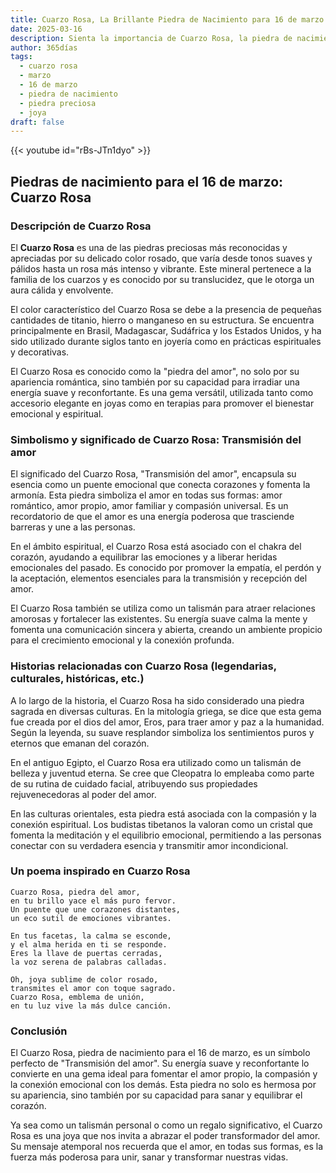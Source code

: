 ```yaml
---
title: Cuarzo Rosa, La Brillante Piedra de Nacimiento para 16 de marzo
date: 2025-03-16
description: Sienta la importancia de Cuarzo Rosa, la piedra de nacimiento de 16 de marzo que simboliza Transmisión del amor. Deje que su belleza y significado iluminen su día.
author: 365días
tags:
  - cuarzo rosa
  - marzo
  - 16 de marzo
  - piedra de nacimiento
  - piedra preciosa
  - joya
draft: false
---
```


{{< youtube id="rBs-JTn1dyo" >}}

## Piedras de nacimiento para el 16 de marzo: Cuarzo Rosa

### Descripción de Cuarzo Rosa

El **Cuarzo Rosa** es una de las piedras preciosas más reconocidas y apreciadas por su delicado color rosado, que varía desde tonos suaves y pálidos hasta un rosa más intenso y vibrante. Este mineral pertenece a la familia de los cuarzos y es conocido por su translucidez, que le otorga un aura cálida y envolvente.

El color característico del Cuarzo Rosa se debe a la presencia de pequeñas cantidades de titanio, hierro o manganeso en su estructura. Se encuentra principalmente en Brasil, Madagascar, Sudáfrica y los Estados Unidos, y ha sido utilizado durante siglos tanto en joyería como en prácticas espirituales y decorativas.

El Cuarzo Rosa es conocido como la "piedra del amor", no solo por su apariencia romántica, sino también por su capacidad para irradiar una energía suave y reconfortante. Es una gema versátil, utilizada tanto como accesorio elegante en joyas como en terapias para promover el bienestar emocional y espiritual.

### Simbolismo y significado de Cuarzo Rosa: Transmisión del amor

El significado del Cuarzo Rosa, "Transmisión del amor", encapsula su esencia como un puente emocional que conecta corazones y fomenta la armonía. Esta piedra simboliza el amor en todas sus formas: amor romántico, amor propio, amor familiar y compasión universal. Es un recordatorio de que el amor es una energía poderosa que trasciende barreras y une a las personas.

En el ámbito espiritual, el Cuarzo Rosa está asociado con el chakra del corazón, ayudando a equilibrar las emociones y a liberar heridas emocionales del pasado. Es conocido por promover la empatía, el perdón y la aceptación, elementos esenciales para la transmisión y recepción del amor.

El Cuarzo Rosa también se utiliza como un talismán para atraer relaciones amorosas y fortalecer las existentes. Su energía suave calma la mente y fomenta una comunicación sincera y abierta, creando un ambiente propicio para el crecimiento emocional y la conexión profunda.

### Historias relacionadas con Cuarzo Rosa (legendarias, culturales, históricas, etc.)

A lo largo de la historia, el Cuarzo Rosa ha sido considerado una piedra sagrada en diversas culturas. En la mitología griega, se dice que esta gema fue creada por el dios del amor, Eros, para traer amor y paz a la humanidad. Según la leyenda, su suave resplandor simboliza los sentimientos puros y eternos que emanan del corazón.

En el antiguo Egipto, el Cuarzo Rosa era utilizado como un talismán de belleza y juventud eterna. Se cree que Cleopatra lo empleaba como parte de su rutina de cuidado facial, atribuyendo sus propiedades rejuvenecedoras al poder del amor.

En las culturas orientales, esta piedra está asociada con la compasión y la conexión espiritual. Los budistas tibetanos la valoran como un cristal que fomenta la meditación y el equilibrio emocional, permitiendo a las personas conectar con su verdadera esencia y transmitir amor incondicional.

### Un poema inspirado en Cuarzo Rosa

```
Cuarzo Rosa, piedra del amor,  
en tu brillo yace el más puro fervor.  
Un puente que une corazones distantes,  
un eco sutil de emociones vibrantes.  

En tus facetas, la calma se esconde,  
y el alma herida en ti se responde.  
Eres la llave de puertas cerradas,  
la voz serena de palabras calladas.  

Oh, joya sublime de color rosado,  
transmites el amor con toque sagrado.  
Cuarzo Rosa, emblema de unión,  
en tu luz vive la más dulce canción.
```

### Conclusión

El Cuarzo Rosa, piedra de nacimiento para el 16 de marzo, es un símbolo perfecto de "Transmisión del amor". Su energía suave y reconfortante lo convierte en una gema ideal para fomentar el amor propio, la compasión y la conexión emocional con los demás. Esta piedra no solo es hermosa por su apariencia, sino también por su capacidad para sanar y equilibrar el corazón.

Ya sea como un talismán personal o como un regalo significativo, el Cuarzo Rosa es una joya que nos invita a abrazar el poder transformador del amor. Su mensaje atemporal nos recuerda que el amor, en todas sus formas, es la fuerza más poderosa para unir, sanar y transformar nuestras vidas.